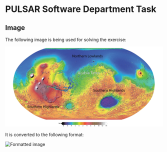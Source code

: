 # PULSAR Software Department Task

## Image

The following image is being used for solving the exercise:

![Initial image](terrain.jpg)

It is converted to the following format:

![Formatted image](height-map.jpg)
